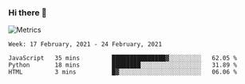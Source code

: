 ### Hi there 👋

![Metrics](https://github.com/radoapx/radoapx/blob/main/github-metrics.svg)

<!--START_SECTION:waka-->
```text
Week: 17 February, 2021 - 24 February, 2021

JavaScript   35 mins         ███████████████▓░░░░░░░░░   62.05 % 
Python       18 mins         ████████░░░░░░░░░░░░░░░░░   31.89 % 
HTML         3 mins          █▓░░░░░░░░░░░░░░░░░░░░░░░   06.06 % 
```
<!--END_SECTION:waka-->

<!--
**radoapx/radoapx** is a ✨ _special_ ✨ repository because its `README.md` (this file) appears on your GitHub profile.

Here are some ideas to get you started:

- 🔭 I’m currently working on ...
- 🌱 I’m currently learning ...
- 👯 I’m looking to collaborate on ...
- 🤔 I’m looking for help with ...
- 💬 Ask me about ...
- 📫 How to reach me: ...
- 😄 Pronouns: ...
- ⚡ Fun fact: ...
-->
